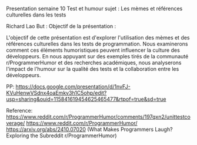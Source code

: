 Presentation semaine 10 
Test et humour sujet : Les mèmes et références culturelles dans les tests

Richard Lao
But :
Objectif de la présentation :

L'objectif de cette présentation est d'explorer l'utilisation des mèmes et des références 
culturelles dans les tests de programmation. Nous examinerons comment ces éléments humoristiques
peuvent influencer la culture des développeurs. En nous appuyant sur des exemples tirés de 
la communauté r/ProgrammerHumor et des recherches académiques, nous analyserons l'impact de l'humour sur
la qualité des tests et la collaboration entre les développeurs.

PP: https://docs.google.com/presentation/d/1nvFJ-KVuHenwVSdnx4oaEmkv3h1C5ohp/edit?usp=sharing&ouid=115841619454625465477&rtpof=true&sd=true



Reference: 
https://www.reddit.com/r/ProgrammerHumor/comments/197qxn2/unittestcoverage/ 
https://www.reddit.com/r/ProgrammerHumor/
https://arxiv.org/abs/2410.07020 (What Makes Programmers Laugh? Exploring the Subreddit r/ProgrammerHumor)


